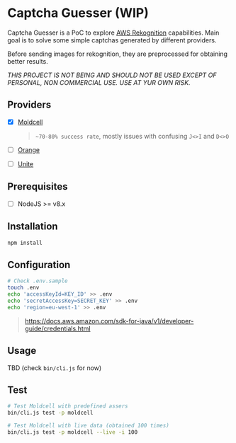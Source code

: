 # Captcha Guesser (WIP)

Captcha Guesser is a PoC to explore [AWS Rekognition](https://aws.amazon.com/rekognition/) capabilities.
Main goal is to solve some simple captchas generated by different providers.

Before sending images for rekognition, they are preprocessed for obtaining better results.

*THIS PROJECT IS NOT BEING AND SHOULD NOT BE USED EXCEPT OF PERSONAL, NON COMMERCIAL USE. USE AT YUR OWN RISK.*

## Providers

- [x] [Moldcell](http://moldcell.md)
  > `~70-80% success rate`, mostly issues with confusing `J<>I` and `D<>O`

- [ ] [Orange](https://www.orange.md/)
- [ ] [Unite](http://unite.md/ro/personal/sms)

## Prerequisites

- [ ] NodeJS >= v8.x

## Installation

```bash
npm install
```

## Configuration

```bash
# Check .env.sample
touch .env
echo 'accessKeyId=KEY_ID' >> .env
echo 'secretAccessKey=SECRET_KEY' >> .env
echo 'region=eu-west-1' >> .env
```

> https://docs.aws.amazon.com/sdk-for-java/v1/developer-guide/credentials.html

## Usage

TBD (check `bin/cli.js` for now)

## Test

```bash
# Test Moldcell with predefined assers
bin/cli.js test -p moldcell

# Test Moldcell with live data (obtained 100 times)
bin/cli.js test -p moldcell --live -i 100
```
